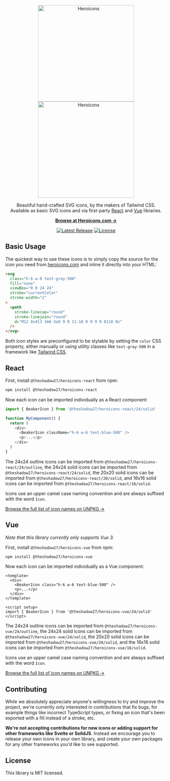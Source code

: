 <p align="center">
  <a href="https://heroicons.com/#gh-light-mode-only" target="_blank">
    <img src="./.github/logo-light.svg" alt="Heroicons" width="300">
  </a>
  <a href="https://heroicons.com/#gh-dark-mode-only" target="_blank">
    <img src="./.github/logo-dark.svg" alt="Heroicons" width="300">
  </a>
</p>

<p align="center">
  Beautiful hand-crafted SVG icons, by the makers of Tailwind CSS. <br>Available as basic SVG icons and via first-party <a href="#react">React</a> and <a href="#vue">Vue</a> libraries.
<p>

<p align="center">
  <a href="https://heroicons.com"><strong>Browse at Heroicons.com &rarr;</strong></a>
</p>

<p align="center">
    <a href="https://github.com/theshadow27/heroicons/releases"><img src="https://img.shields.io/npm/v/heroicons" alt="Latest Release"></a>
    <a href="https://github.com/theshadow27/heroicons/blob/master/LICENSE"><img src="https://img.shields.io/npm/l/heroicons.svg" alt="License"></a>
</p>

## Basic Usage

The quickest way to use these icons is to simply copy the source for the icon you need from [heroicons.com](https://heroicons.com) and inline it directly into your HTML:

```html
<svg
  class="h-6 w-6 text-gray-500"
  fill="none"
  viewBox="0 0 24 24"
  stroke="currentColor"
  stroke-width="2"
>
  <path
    stroke-linecap="round"
    stroke-linejoin="round"
    d="M12 8v4l3 3m6-3a9 9 0 11-18 0 9 9 0 0118 0z"
  />
</svg>
```

Both icon styles are preconfigured to be stylable by setting the `color` CSS property, either manually or using utility classes like `text-gray-500` in a framework like [Tailwind CSS](https://tailwindcss.com).

## React

First, install `@theshadow27/heroicons-react` from npm:

```sh
npm install @theshadow27/heroicons-react
```

Now each icon can be imported individually as a React component:

```js
import { BeakerIcon } from '@theshadow27/heroicons-react/24/solid'

function MyComponent() {
  return (
    <div>
      <BeakerIcon className="h-6 w-6 text-blue-500" />
      <p>...</p>
    </div>
  )
}
```

The 24x24 outline icons can be imported from `@theshadow27/heroicons-react/24/outline`, the 24x24 solid icons can be imported from `@theshadow27/heroicons-react/24/solid`, the 20x20 solid icons can be imported from `@theshadow27/heroicons-react/20/solid`, and 16x16 solid icons can be imported from `@theshadow27/heroicons-react/16/solid`.

Icons use an upper camel case naming convention and are always suffixed with the word `Icon`.

[Browse the full list of icon names on UNPKG &rarr;](https://unpkg.com/browse/@theshadow27/heroicons-react/24/outline/)

## Vue

_Note that this library currently only supports Vue 3._

First, install `@theshadow27/heroicons-vue` from npm:

```sh
npm install @theshadow27/heroicons-vue
```

Now each icon can be imported individually as a Vue component:

```vue
<template>
  <div>
    <BeakerIcon class="h-6 w-6 text-blue-500" />
    <p>...</p>
  </div>
</template>

<script setup>
import { BeakerIcon } from '@theshadow27/heroicons-vue/24/solid'
</script>
```

The 24x24 outline icons can be imported from `@theshadow27/heroicons-vue/24/outline`, the 24x24 solid icons can be imported from `@theshadow27/heroicons-vue/24/solid`, the 20x20 solid icons can be imported from `@theshadow27/heroicons-vue/20/solid`, and the 16x16 solid icons can be imported from `@theshadow27/heroicons-vue/16/solid`.

Icons use an upper camel case naming convention and are always suffixed with the word `Icon`.

[Browse the full list of icon names on UNPKG &rarr;](https://unpkg.com/browse/@theshadow27/heroicons-vue/24/outline/)

## Contributing

While we absolutely appreciate anyone's willingness to try and improve the project, we're currently only interested in contributions that fix bugs, for example things like incorrect TypeScript types, or fixing an icon that's been exported with a fill instead of a stroke, etc.

**We're not accepting contributions for new icons or adding support for other frameworks like Svelte or SolidJS**. Instead we encourage you to release your own icons in your own library, and create your own packages for any other frameworks you'd like to see supported.

## License

This library is MIT licensed.
